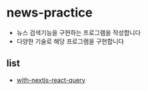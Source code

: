 # news-practice

- 뉴스 검색기능을 구현하는 프로그램을 작성합니다
- 다양한 기술로 해당 프로그램을 구현합니다

## list

- [with-nextjs-react-query](https://github.com/DavidYang2149/news-practice/tree/main/example/with-nextjs-react-query-typescript)

